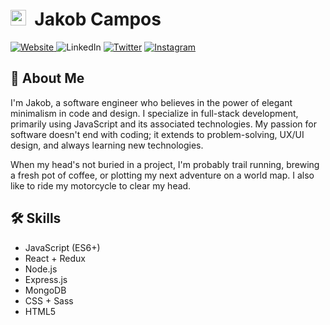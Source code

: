 # <a href="https://github.com/jakobcampos"><img src="https://user-images.githubusercontent.com/59932098/104577259-8ea22080-5659-11eb-8efe-43e03c3b490f.png" alt="GitHub" width="25px"></a>&nbsp;&nbsp;Jakob Campos

<p align="left">
      <a href="https://www.jakobcampos.com/">
         <img alt="Website" src="https://img.shields.io/badge/Website-000000.svg?style=for-the-badge&logo=google-chrome&logoColor=white"/>
      </a>
         <img alt="LinkedIn" src="https://img.shields.io/badge/LinkedIn-000000.svg?style=for-the-badge&logo=linkedin&logoColor=white"/></a>
      <a href="https://twitter.com/jakobsdesk">
         <img alt="Twitter" src="https://img.shields.io/badge/Twitter-000000.svg?style=for-the-badge&logo=Twitter&logoColor=white"/></a> 
      <a href="https://www.instagram.com/jakobsdesk/">
         <img alt="Instagram" src="https://img.shields.io/badge/Instagram-000000.svg?style=for-the-badge&logo=Instagram&logoColor=white"/></a> 
</p>

## 🚀 About Me
I'm Jakob, a software engineer who believes in the power of elegant minimalism in code and design. I specialize in full-stack development, primarily using JavaScript and its associated technologies. My passion for software doesn't end with coding; it extends to problem-solving, UX/UI design, and always learning new technologies.

When my head's not buried in a project, I'm probably trail running, brewing a fresh pot of coffee, or plotting my next adventure on a world map. I also like to ride my motorcycle to clear my head. 

## 🛠 Skills
- JavaScript (ES6+)
- React + Redux
- Node.js
- Express.js
- MongoDB
- CSS + Sass
- HTML5
